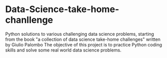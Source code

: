 # Data-Science-take-home-chanllenge
Python solutions to various challenging data science problems, starting from the book "a collection of data science take-home challenges" written by Giulio Palombo
The objective of this project is to practice Python coding skills and solve some real world data science problems. 
